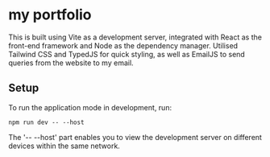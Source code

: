 # my portfolio

This is built using Vite as a development server, integrated with React as the front-end framework and Node as the dependency manager.
Utilised Tailwind CSS and TypedJS for quick styling, as well as EmailJS to send queries from the website to my email.

## Setup
To run the application mode in development, run:
```
npm run dev -- --host
```
The '-- --host' part enables you to view the development server on different devices within the same network.
